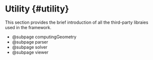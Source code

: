 # Utility {#utility}

This section provides the brief introduction of all the third-party libraies used in the framework.

* @subpage computingGeometry
* @subpage parser
* @subpage solver
* @subpage viewer